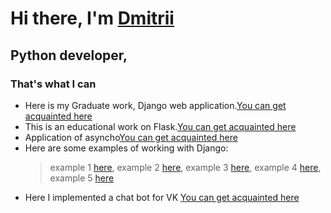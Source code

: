 # Hi there, I'm [Dmitrii](https://daniilshat.ru/) 
## Python developer, 
### That's what I can
* Here is my Graduate work, Django web application.[You can get acquainted here](https://github.com/DVG43/My_diplom_project) 
* This is an educational work on Flask.[You can get acquainted here](https://github.com/DVG43/HW_flask_announcements) 
* Application of asyncho[You can get acquainted here](https://github.com/DVG43/HW_acincio)
* Here are some examples of working with Django:
   > example 1 [here](https://github.com/DVG43/DVG_43_HW_7_django_permitions),
   > example 2 [here](https://github.com/DVG43/HW_5_DRF1),
   > example 3 [here](https://github.com/DVG43/HW_django_m2m),
   > example 4 [here](https://github.com/DVG43/HW_ORM_dgango-),
   > example 5 [here](https://github.com/DVG43/HW_django_migration)
* Here I implemented a chat bot for VK [You can get acquainted here](https://github.com/DVG43/CW_Bot_for_VK)
